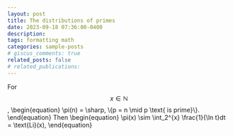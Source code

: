 ```yaml
---
layout: post
title: The distributions of primes
date: 2023-09-18 07:36:00-0400
description: 
tags: formatting math
categories: sample-posts
# giscus_comments: true
related_posts: false
# related_publications: 
---
```

<!-- This post shows how to add bibliography to simple blog posts. If you would like something more academic, check the [distill style post]({% post_url 2018-12-22-distill %}). -->

For $$x \in \mathbb N$$,
\begin{equation}
    \pi(n) = \sharp\, \\{p = n \mid p \text{ is prime}\\}. 
\end{equation}
Then 
\begin{equation}
    \pi(x) \sim \int_2^{x} \frac{1}{\ln t}dt = \text{Li}(x),
\end{equation}
    